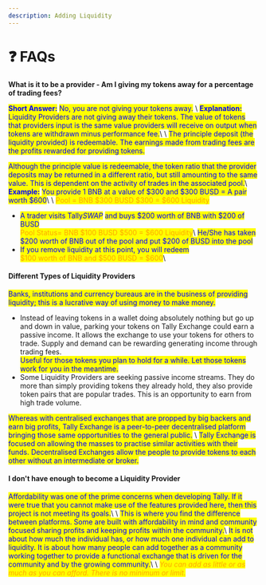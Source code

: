 ```yaml
---
description: Adding Liquidity
---
```


# ❓ FAQs

**What is it to be a provider - Am I giving my tokens away for a percentage of trading fees?**

<mark style="color:blue;">**Short Answer:**</mark> <mark style="color:blue;"></mark><mark style="color:blue;">No, you are not giving your tokens away.</mark>  \ <mark style="color:blue;"></mark><mark style="color:blue;">**Explanation:**</mark>  <mark style="color:blue;"></mark><mark style="color:blue;">Liquidity Providers are not giving away their tokens.  The value of tokens that providers input is the same value providers will receive on output when tokens are withdrawn minus performance fee.</mark>\ <mark style="color:blue;"></mark>\ <mark style="color:blue;">The principle deposit (the liquidity provided) is redeemable.  The earnings made from trading fees are the profits rewarded for providing tokens.</mark> &#x20;

<mark style="color:blue;">Although the principle value is redeemable, the token ratio that the provider deposits may be returned in a different ratio, but still amounting to the same value.  This is dependent on the activity of trades in the associated pool.</mark>\ <mark style="color:blue;"></mark><mark style="color:blue;">**Example:**</mark>  <mark style="color:blue;"></mark><mark style="color:blue;">You provide 1 BNB at a value of $300 and $300 BUSD = A pair worth $600</mark>\ <mark style="color:blue;"></mark>\ <mark style="color:blue;"></mark><mark style="color:orange;">Pool = BNB $300    BUSD $300    = $600 Liquidity</mark> <mark style="color:blue;"></mark>&#x20;

* <mark style="color:blue;">A trader visits Tally</mark>_<mark style="color:blue;">SWAP</mark>_ <mark style="color:blue;"></mark><mark style="color:blue;">and buys $200 worth of BNB with $200 of BUSD</mark>\
  &#x20;  <mark style="color:blue;"></mark>   <mark style="color:orange;">Pool Status= BNB $100   BUSD $500 = $600 Liquidity</mark>\ <mark style="color:blue;">He/She has taken $200 worth of BNB out of the pool and put $200 of BUSD into the pool</mark>
* <mark style="color:blue;">If you remove liquidity at this point, you will redeem</mark> \
  &#x20;  <mark style="color:orange;">$100 worth of BNB and $500 BUSD = $600</mark>\


#### Different Types of Liquidity Providers

<mark style="color:blue;">Banks, institutions and currency bureaus are in the business of providing liquidity; this is a lucrative way of using money to make money.</mark>

* Instead of leaving tokens in a wallet doing absolutely nothing but go up and down in value,  parking your tokens on Tally Exchange could earn a passive income.  It allows the exchange to use your tokens for others to trade.  Supply and demand can be rewarding generating  income through trading fees.\
  <mark style="color:blue;">Useful for those tokens you plan to hold for a while.   Let those tokens work for you in the meantime.</mark>
* Some Liquidity Providers are seeking passive income streams.  They do more than simply providing tokens they already hold, they also provide token pairs that are popular trades.  This is an opportunity to earn from high trade volume.

<mark style="color:blue;">Whereas with centralised exchanges that are propped by big backers and earn big profits, Tally Exchange is a peer-to-peer decentralised platform bringing those same opportunities to the general public.</mark>  \ <mark style="color:blue;">Tally Exchange is focused on allowing the masses to practise similar activities with their funds.  Decentralised Exchanges allow the people to provide tokens to each other without an intermediate or broker.</mark>

#### I don't have enough to become a Liquidity Provider

<mark style="color:blue;">Affordability was one of the prime concerns when developing Tally.  If it were true that you cannot make use of the features provided here, then this project is not meeting its goals.</mark>\ <mark style="color:blue;"></mark>\ <mark style="color:blue;">This is where you find the difference between platforms.  Some are built with affordability in mind and community focused sharing profits and keeping profits within the community.</mark>\ <mark style="color:blue;">It is not about how much the individual has, or how much one individual can add to liquidity.  It is about how many people can add together as a community working together to provide a functional exchange that is driven for the community and by the growing community.</mark>\ <mark style="color:blue;"></mark>\ <mark style="color:blue;"></mark>_<mark style="color:orange;">You can add as little or as much as you can afford.  There is no minimum or limit.</mark>_

&#x20; <mark style="color:blue;"></mark> &#x20;
